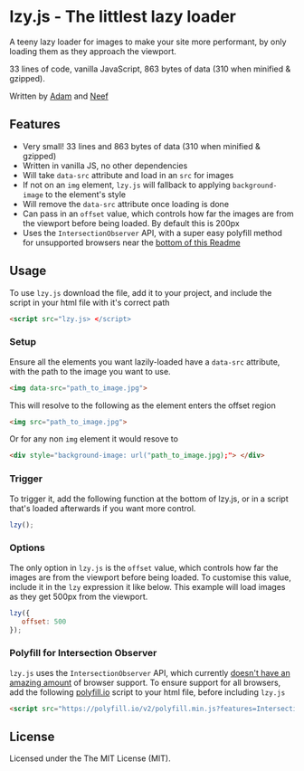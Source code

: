# lzy.js - The littlest lazy loader
A teeny lazy loader for images to make your site more performant, by only loading them as they approach the viewport.

33 lines of code, vanilla JavaScript, 863 bytes of data (310 when minified & gzipped).

Written by [Adam](https://github.com/adamduncan) and [Neef](https://github.com/neefrehman)

## Features
* Very small! 33 lines and 863 bytes of data (310 when minified & gzipped)
* Written in vanilla JS, no other dependencies
* Will take `data-src` attribute and load in an `src` for images
* If not on an `img` element, `lzy.js` will fallback to applying `background-image` to the element's style
* Will remove the `data-src` attribute once loading is done
* Can pass in an `offset` value, which controls how far the images are from the viewport before being loaded. By default this is 200px
* Uses the `IntersectionObserver` API, with a super easy polyfill method for unsupported browsers near the [bottom of this Readme](#polyfill-for-intersection-observer)

## Usage
To use `lzy.js` download the file, add it to your project, and include the script in your html file with it's correct path
```html
<script src="lzy.js> </script>
 ```
 
### Setup
Ensure all the elements you want lazily-loaded have a `data-src` attribute, with the path to the image you want to use.
```html
<img data-src="path_to_image.jpg">
```
This will resolve to the following as the element enters the offset region
```html
<img src="path_to_image.jpg">
```

Or for any non `img` element it would resove to
```html
<div style="background-image: url("path_to_image.jpg);"> </div>
```
 
### Trigger
To trigger it, add the following function at the bottom of lzy.js, or in a script that's loaded afterwards if you want more control.
```javascript
lzy();
 ```
 
### Options
The only option in `lzy.js` is the `offset` value, which controls how far the images are from the viewport before being loaded. To customise this value, include it in the `lzy` expression it like below. This example will load images as they get 500px from the viewport.
```javascript
lzy({
   offset: 500
});
 ```

### Polyfill for Intersection Observer
`lzy.js` uses the `IntersectionObserver` API, which currently [doesn't have an amazing amount](https://caniuse.com/#feat=intersectionobserver) of browser support. To ensure support for all browsers, add the following [polyfill.io](https://polyfill.io/) script to your html file, before including `lzy.js`
```html
<script src="https://polyfill.io/v2/polyfill.min.js?features=IntersectionObserver"> </script>
 ```
 
## License
Licensed under the The MIT License (MIT).

